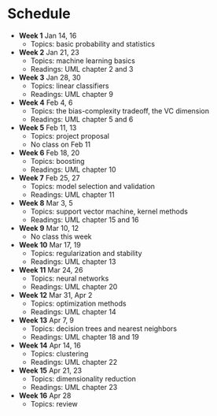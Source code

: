 # Schedule

- **Week 1** Jan 14, 16
	- Topics: basic probability and statistics
- **Week 2** Jan 21, 23
	- Topics: machine learning basics
	- Readings: UML chapter 2 and 3
- **Week 3** Jan 28, 30
	- Topics: linear classifiers
	- Readings: UML chapter 9
- **Week 4** Feb 4, 6
	- Topics: the bias-complexity tradeoff, the VC dimension
	- Readings: UML chapter 5 and 6
- **Week 5** Feb 11, 13
	- Topics: project proposal
	- No class on Feb 11
- **Week 6** Feb 18, 20
	- Topics: boosting
	- Readings: UML chapter 10
- **Week 7** Feb 25, 27
	- Topics: model selection and validation
	- Readings: UML chapter 11
- **Week 8** Mar 3, 5
	- Topics: support vector machine, kernel methods 
	- Readings: UML chapter 15 and 16
- **Week 9** Mar 10, 12 
	- No class this week
- **Week 10** Mar 17, 19
	- Topics: regularization and stability
	- Readings: UML chapter 13
- **Week 11** Mar 24, 26
	- Topics: neural networks
	- Readings: UML chapter 20
- **Week 12** Mar 31, Apr 2
	- Topics: optimization methods
	- Readings: UML chapter 14
- **Week 13** Apr 7, 9
	- Topics: decision trees and nearest neighbors
	- Readings: UML chapter 18 and 19
- **Week 14** Apr 14, 16
	- Topics: clustering
	- Readings: UML chapter 22
- **Week 15** Apr 21, 23
	- Topics: dimensionality reduction 
	- Readings: UML chapter 23
- **Week 16** Apr 28
	- Topics: review
